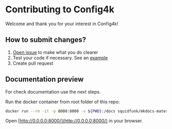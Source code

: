# Contributing to Config4k
Welcome and thank you for your interest in Config4k!
## How to submit changes?
1. [Open issue](https://github.com/config4k/config4k/issues) to make what you do clearer
2. Test your code if necessary. See an [example](https://github.com/config4k/config4k/blob/main/src/test/kotlin/io/github/config4k/TestExtension.kt)
3. Create pull request

## Documentation preview

For check documentation use the next steps.

Run the docker container from root folder of this repo:
```bash
docker run --rm -it -p 8000:8000 -v ${PWD}:/docs squidfunk/mkdocs-material
```

Open [http://0.0.0.0:8000/](http://0.0.0.0:8000/) in your browser.

